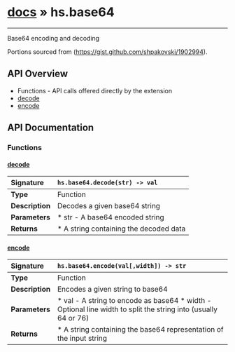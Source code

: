 # [docs](index.md) » hs.base64
---

Base64 encoding and decoding

Portions sourced from (https://gist.github.com/shpakovski/1902994).

## API Overview
* Functions - API calls offered directly by the extension
 * [decode](#decode)
 * [encode](#encode)

## API Documentation

### Functions

#### [decode](#decode)
| <span style="float: left;">**Signature**</span> | <span style="float: left;">`hs.base64.decode(str) -> val` </span>                                                          |
| -----------------------------------------------------|---------------------------------------------------------------------------------------------------------|
| **Type**                                             | Function                                                                                         |
| **Description**                                      | Decodes a given base64 string                                                                                         |
| **Parameters**                                       |  * str - A base64 encoded string                                       |
| **Returns**                                          |  * A string containing the decoded data                                                |

#### [encode](#encode)
| <span style="float: left;">**Signature**</span> | <span style="float: left;">`hs.base64.encode(val[,width]) -> str` </span>                                                          |
| -----------------------------------------------------|---------------------------------------------------------------------------------------------------------|
| **Type**                                             | Function                                                                                         |
| **Description**                                      | Encodes a given string to base64                                                                                         |
| **Parameters**                                       |  * val - A string to encode as base64 * width - Optional line width to split the string into (usually 64 or 76)                                       |
| **Returns**                                          |  * A string containing the base64 representation of the input string                                                |

